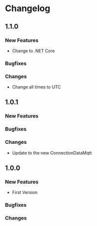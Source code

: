 # Changelog
## 1.1.0
### New Features
* Change to .NET Core
### Bugfixes
### Changes
* Change all times to UTC

## 1.0.1
### New Features
### Bugfixes
### Changes
* Update to the new ConnectionDataMqtt

## 1.0.0
### New Features
* First Version

### Bugfixes
### Changes